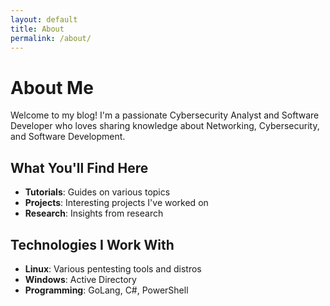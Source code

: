 ```yaml
---
layout: default
title: About
permalink: /about/
---
```


# About Me

Welcome to my blog! I'm a passionate Cybersecurity Analyst and Software Developer who loves sharing knowledge about Networking, Cybersecurity, and Software Development.

## What You'll Find Here

- **Tutorials**: Guides on various topics
- **Projects**: Interesting projects I've worked on
- **Research**: Insights from research

## Technologies I Work With  

- **Linux**: Various pentesting tools and distros  
- **Windows**: Active Directory  
- **Programming**: GoLang, C#, PowerShell  
